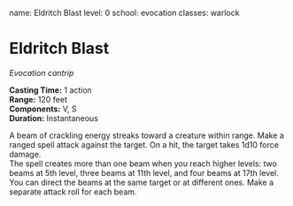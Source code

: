 name: Eldritch Blast
level: 0
school: evocation
classes: warlock

# Eldritch Blast 
_Evocation cantrip_ 

**Casting Time:** 1 action    
**Range:** 120 feet    
**Components:** V, S    
**Duration:** Instantaneous 

A beam of crackling energy streaks toward a creature within range. Make a ranged spell attack against the target. On a hit, the target takes 1d10 force damage.    
The spell creates more than one beam when you reach higher levels: two beams at 5th level, three beams at 11th level, and four beams at 17th level. You can direct the beams at the same target or at different ones. Make a separate attack roll for each beam.